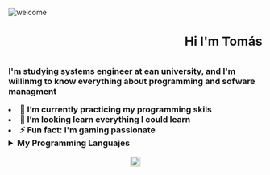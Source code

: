 <img align='left'> ![welcome](https://user-images.githubusercontent.com/114431022/192407846-77d7df00-41ce-463a-82d5-7d06f98919b3.gif) 
### **<h2 align='right'> Hi I'm Tomás** <h2>

I'm studying systems engineer at ean university, and I'm willinmg to know everything about programming and sofware managment
  <li>🌱 I’m currently practicing my programming skils
  <li>👯 I’m looking learn everything I could learn</li>
  <li>⚡ Fun fact: I'm gaming passionate
  </ul>
  
  <details>
<summary><b>My Programming Languajes</b></summary>
  <h2 align='center'> Not at the moment, but soon will be added here</h2>
   </p>
</details>
  
<p align='center'>
  <a href="https://twitter.com/tomazabel_27"  target="_blank"><img align="center" src="https://cdn.icon-icons.com/icons2/836/PNG/512/Twitter_icon-icons.com_66803.png" alt="Steve Twitter" height="20" width="20"/></a>


  

